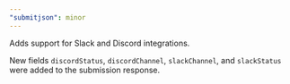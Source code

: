 ```yaml
---
"submitjson": minor
---
```


Adds support for Slack and Discord integrations.

New fields `discordStatus`, `discordChannel`, `slackChannel`, and `slackStatus` were added to the submission response.
